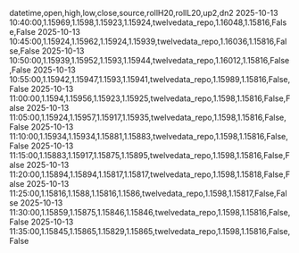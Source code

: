 datetime,open,high,low,close,source,rollH20,rollL20,up2,dn2
2025-10-13 10:40:00,1.15969,1.1598,1.15923,1.15924,twelvedata_repo,1.16048,1.15816,False,False
2025-10-13 10:45:00,1.15924,1.15962,1.15924,1.15939,twelvedata_repo,1.16036,1.15816,False,False
2025-10-13 10:50:00,1.15939,1.15952,1.1593,1.15944,twelvedata_repo,1.16012,1.15816,False,False
2025-10-13 10:55:00,1.15942,1.15947,1.1593,1.15941,twelvedata_repo,1.15989,1.15816,False,False
2025-10-13 11:00:00,1.1594,1.15956,1.15923,1.15925,twelvedata_repo,1.1598,1.15816,False,False
2025-10-13 11:05:00,1.15924,1.15957,1.15917,1.15935,twelvedata_repo,1.1598,1.15816,False,False
2025-10-13 11:10:00,1.15934,1.15934,1.15881,1.15883,twelvedata_repo,1.1598,1.15816,False,False
2025-10-13 11:15:00,1.15883,1.15917,1.15875,1.15895,twelvedata_repo,1.1598,1.15816,False,False
2025-10-13 11:20:00,1.15894,1.15894,1.15817,1.15817,twelvedata_repo,1.1598,1.15818,False,False
2025-10-13 11:25:00,1.15816,1.1588,1.15816,1.1586,twelvedata_repo,1.1598,1.15817,False,False
2025-10-13 11:30:00,1.15859,1.15875,1.15846,1.15846,twelvedata_repo,1.1598,1.15816,False,False
2025-10-13 11:35:00,1.15845,1.15865,1.15829,1.15865,twelvedata_repo,1.1598,1.15816,False,False
